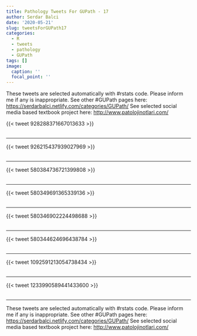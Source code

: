 ```yaml
---
title: Pathology Tweets For GUPath - 17
author: Serdar Balci
date: '2020-05-21'
slug: tweetsForGUPath17
categories:
  - R
  - tweets
  - pathology
  - GUPath
tags: []
image:
  caption: ''
  focal_point: ''
---
```



These tweets are selected automatically with #rstats code. Please inform me if any is inappropriate.
See other #GUPath pages here: https://serdarbalci.netlify.com/categories/GUPath/ 
See selected social media based textbook project here: http://www.patolojinotlari.com/

{{< tweet 928288371667013633 >}}
<br>
<br>
<hr>
{{< tweet 926215437939027969 >}}
<br>
<br>
<hr>
{{< tweet 580384736721399808 >}}
<br>
<br>
<hr>
{{< tweet 580349691365339136 >}}
<br>
<br>
<hr>
{{< tweet 580346902224498688 >}}
<br>
<br>
<hr>
{{< tweet 580344624696438784 >}}
<br>
<br>
<hr>
{{< tweet 1092591213054738434 >}}
<br>
<br>
<hr>
{{< tweet 1233990589441433600 >}}
<br>
<br>
<hr>


These tweets are selected automatically with #rstats code. Please inform me if any is inappropriate.
See other #GUPath pages here: https://serdarbalci.netlify.com/categories/GUPath/ 
See selected social media based textbook project here: http://www.patolojinotlari.com/
